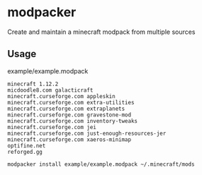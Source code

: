 # modpacker
Create and maintain a minecraft modpack from multiple sources

## Usage
example/example.modpack
```
minecraft 1.12.2
micdoodle8.com galacticraft
minecraft.curseforge.com appleskin
minecraft.curseforge.com extra-utilities
minecraft.curseforge.com extraplanets
minecraft.curseforge.com gravestone-mod
minecraft.curseforge.com inventory-tweaks
minecraft.curseforge.com jei
minecraft.curseforge.com just-enough-resources-jer
minecraft.curseforge.com xaeros-minimap
optifine.net
reforged.gg
```

```shell
modpacker install example/example.modpack ~/.minecraft/mods
```
